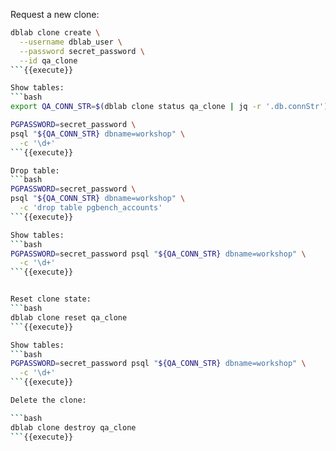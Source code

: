 Request a new clone:
```bash
dblab clone create \
  --username dblab_user \
  --password secret_password \
  --id qa_clone
```{{execute}}

Show tables:
```bash
export QA_CONN_STR=$(dblab clone status qa_clone | jq -r '.db.connStr')

PGPASSWORD=secret_password \
psql "${QA_CONN_STR} dbname=workshop" \
  -c '\d+'
```{{execute}}

Drop table:
```bash
PGPASSWORD=secret_password \
psql "${QA_CONN_STR} dbname=workshop" \
  -c 'drop table pgbench_accounts'
```{{execute}}

Show tables:
```bash
PGPASSWORD=secret_password psql "${QA_CONN_STR} dbname=workshop" \
  -c '\d+'
```{{execute}}


Reset clone state:
```bash
dblab clone reset qa_clone
```{{execute}}

Show tables:
```bash
PGPASSWORD=secret_password psql "${QA_CONN_STR} dbname=workshop" \
  -c '\d+'
```{{execute}}

Delete the clone:

```bash
dblab clone destroy qa_clone
```{{execute}}
